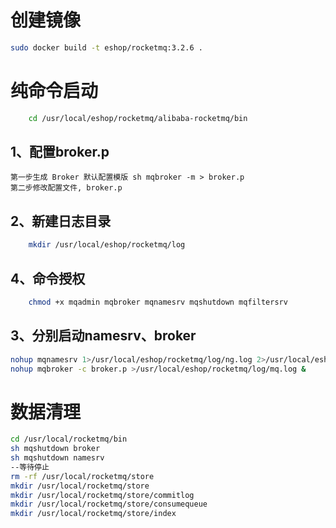 创建镜像
======
```bash
sudo docker build -t eshop/rocketmq:3.2.6 .
``` 
        
        
纯命令启动
====

```bash
    cd /usr/local/eshop/rocketmq/alibaba-rocketmq/bin
``` 
1、配置broker.p
----  

    第一步生成 Broker 默认配置模版 sh mqbroker -m > broker.p
    第二步修改配置文件, broker.p

2、新建日志目录
----
```bash
    mkdir /usr/local/eshop/rocketmq/log
```

4、命令授权
----
```bash
    chmod +x mqadmin mqbroker mqnamesrv mqshutdown mqfiltersrv 
```

3、分别启动namesrv、broker
----
```bash
nohup mqnamesrv 1>/usr/local/eshop/rocketmq/log/ng.log 2>/usr/local/eshop/rocketmq/log/ng-err.log &
nohup mqbroker -c broker.p >/usr/local/eshop/rocketmq/log/mq.log &
```
数据清理
=====
```bash
cd /usr/local/rocketmq/bin
sh mqshutdown broker
sh mqshutdown namesrv
--等待停止
rm -rf /usr/local/rocketmq/store
mkdir /usr/local/rocketmq/store
mkdir /usr/local/rocketmq/store/commitlog
mkdir /usr/local/rocketmq/store/consumequeue
mkdir /usr/local/rocketmq/store/index
```